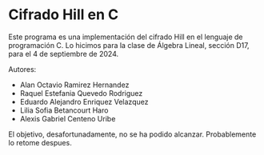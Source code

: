 # Cifrado Hill en C

Este programa es una implementación del cifrado Hill en el lenguaje de programación C.
Lo hicimos para la clase de Álgebra Lineal, sección D17, para el 4 de septiembre de 2024.

Autores:
 - Alan Octavio Ramirez Hernandez       
 - Raquel Estefania Quevedo Rodriguez
 - Eduardo Alejandro Enriquez Velazquez
 - Lilia Sofia Betancourt Haro
 - Alexis Gabriel Centeno Uribe

El objetivo, desafortunadamente, no se ha podido alcanzar. Probablemente lo retome despues.

